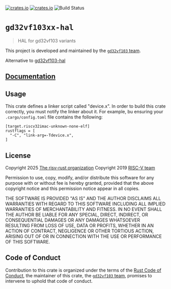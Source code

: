[![crates.io](https://img.shields.io/crates/d/gd32vf103xx-hal.svg)](https://crates.io/crates/gd32vf103xx-hal)
[![crates.io](https://img.shields.io/crates/v/gd32vf103xx-hal.svg)](https://crates.io/crates/gd32vf103xx-hal)
![Build Status](https://github.com/riscv-rust/gd32vf103xx-hal/workflows/CI/badge.svg)

# `gd32vf103xx-hal`

> HAL for gd32vf103 variants 

This project is developed and maintained by the [`gd32vf103` team][gd32 team].

Alternative to [gd32vf103-hal](https://github.com/luojia65/gd32vf103-hal)

## [Documentation](https://docs.rs/crate/gd32vf103xx-hal)

## Usage

This crate defines a linker script called "device.x". In order to build this crate correctly, you must notify the linker about it. For example, bu ensuring your `.cargo/config.toml` file contains the following:

```
[target.riscv32imac-unknown-none-elf]
rustflags = [
  "-C", "link-arg=-Tdevice.x",
]
```

## License

Copyright 2025 [The risv-rust organization](https://github.com/riscv-rust/teams)
Copyright 2019 [RISC-V team][risc-v team]

Permission to use, copy, modify, and/or distribute this software for any purpose
with or without fee is hereby granted, provided that the above copyright notice
and this permission notice appear in all copies.

THE SOFTWARE IS PROVIDED "AS IS" AND THE AUTHOR DISCLAIMS ALL WARRANTIES WITH
REGARD TO THIS SOFTWARE INCLUDING ALL IMPLIED WARRANTIES OF MERCHANTABILITY AND
FITNESS. IN NO EVENT SHALL THE AUTHOR BE LIABLE FOR ANY SPECIAL, DIRECT,
INDIRECT, OR CONSEQUENTIAL DAMAGES OR ANY DAMAGES WHATSOEVER RESULTING FROM LOSS
OF USE, DATA OR PROFITS, WHETHER IN AN ACTION OF CONTRACT, NEGLIGENCE OR OTHER
TORTIOUS ACTION, ARISING OUT OF OR IN CONNECTION WITH THE USE OR PERFORMANCE OF
THIS SOFTWARE.

## Code of Conduct

Contribution to this crate is organized under the terms of the [Rust Code of
Conduct][CoC], the maintainer of this crate, the [`gd32vf103` team][gd32 team], promises
to intervene to uphold that code of conduct.

[CoC]: CODE_OF_CONDUCT.md
[risc-v team]: https://github.com/rust-embedded/wg#the-risc-v-team
[gd32 team]: https://github.com/riscv-rust/teams#the-gd32vf103-team
